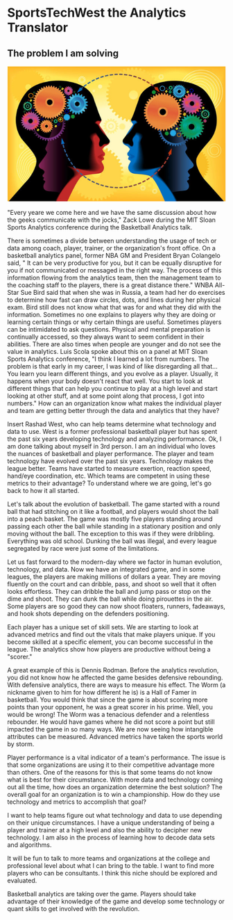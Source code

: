 # SportsTechWest the Analytics Translator

## The problem I am solving 

![](https://github.com/rashadwest/rashadwest.github.io/blob/master/_posts/translator.jpg?raw=true)

"Every yeare we come here and we have the same discussion about how the geeks communicate with the jocks," Zack Lowe during the MIT Sloan Sports Analytics conference during the Basketball Analytics talk.  

There is sometimes a divide between understanding the usage of tech or data among coach, player, trainer, or the organization's front office.  On a basketball analytics panel, former NBA GM and President Bryan Colangelo said, " It can be very productive for you, but it can be equally disruptive for you if not communicated or messaged in the right way.  The process of this information flowing from the analytics team, then the management team to the coaching staff to the players, there is a great distance there." WNBA All-Star Sue Bird said that when she was in Russia, a team had her do exercises to determine how fast can draw circles, dots, and lines during her physical exam.  Bird still does not know what that was for and what they did with the information.  Sometimes no one explains to players why they are doing or learning certain things or why certain things are useful.  Sometimes players can be intimidated to ask questions.  Physical and mental preparation is continually accessed, so they always want to seem confident in their abilities. There are also times when people are younger and do not see the value in analytics.  Luis Scola spoke about this on a panel at MIT Sloan Sports Analytics conference, "I think I learned a lot from numbers.  The problem is that early in my career, I was kind of like disregarding all that... You learn you learn different things, and you evolve as a player.  Usually, it happens when your body doesn't react that well. You start to look at different things that can help you continue to play at a high level and start looking at other stuff, and at some point along that process, I got into numbers."  How can an organization know what makes the individual player and team are getting better through the data and analytics that they have?

Insert Rashad West, who can help teams determine what technology and data to use. West is a former professional basketball player but has spent the past six years developing technology and analyzing performance.  Ok, I am done talking about myself in 3rd person.  I am an individual who loves the nuances of basketball and player performance.  The player and team technology have evolved over the past six years.  Technology makes the league better.  Teams have started to measure exertion, reaction speed, hand/eye coordination, etc.  Which teams are competent in using these metrics to their advantage?  To understand where we are going, let's go back to how it all started.  

Let's talk about the evolution of basketball.  The game started with a round ball that had stitching on it like a football, and players would shoot the ball into a peach basket.  The game was mostly five players standing around passing each other the ball while standing in a stationary position and only moving without the ball.  The exception to this was if they were dribbling.  Everything was old school.  Dunking the ball was illegal, and every league segregated by race were just some of the limitations.

Let us fast forward to the modern-day where we factor in human evolution, technology, and data.  Now we have an integrated game, and in some leagues, the players are making millions of dollars a year. They are moving fluently on the court and can dribble, pass, and shoot so well that it often looks effortless.  They can dribble the ball and jump pass or stop on the dime and shoot.  They can dunk the ball while doing pirouettes in the air.  Some players are so good they can now shoot floaters, runners, fadeaways, and hook shots depending on the defenders positioning.      

Each player has a unique set of skill sets.  We are starting to look at advanced metrics and find out the vitals that make players unique.  If you become skilled at a specific element, you can become successful in the league. The analytics show how players are productive without being a "scorer."  

A great example of this is Dennis Rodman.  Before the analytics revolution, you did not know how he affected the game besides defensive rebounding.  With defensive analytics, there are ways to measure his effect.   The Worm (a nickname given to him for how different he is) is a Hall of Famer in basketball.  You would think that since the game is about scoring more points than your opponent, he was a great scorer in his prime.  Well, you would be wrong!  The Worm was a tenacious defender and a relentless rebounder.  He would have games where he did
not score a point but still impacted the game in so many ways.  We are now seeing how intangible attributes can be measured.  Advanced metrics have taken the sports world by storm.  

Player performance is a vital indicator of a team's performance.  The issue is that some organizations are using it to their competitive advantage more than others.  One of the reasons for this is that some teams do not know what is best for their circumstance.  With more data and technology coming out all the time, how does an organization determine the best solution? The overall goal for an organization is to win a championship. How do they use technology and metrics to accomplish that goal?

I want to help teams figure out what technology and data to use depending on their unique circumstances.  I have a unique understanding of being a player and trainer at a high level and also the ability to decipher new technology. I am also in the process of learning how to decode data sets and algorithms.  

It will be fun to talk to more teams and organizations at the college and professional level about what I can bring to the table.  I want to find more players who can be consultants.  I think this niche should be explored and evaluated.

Basketball analytics are taking over the game.  Players should take advantage of their knowledge of the game and develop some technology or quant skills to get involved with the revolution.   

